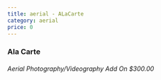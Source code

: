 ```yaml
---
title: aerial - ALaCarte
category: aerial
price: 0
---
```


### Ala Carte 
###### Aerial Photography/Videography Add On $300.00
